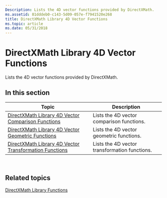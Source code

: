 ```yaml
---
Description: Lists the 4D vector functions provided by DirectXMath.
ms.assetid: 81dddeb0-c143-5d09-057e-f7941520e268
title: DirectXMath Library 4D Vector Functions
ms.topic: article
ms.date: 05/31/2018
---
```


# DirectXMath Library 4D Vector Functions

Lists the 4D vector functions provided by DirectXMath.

## In this section



| Topic                                                                                                                           | Description                                              |
|---------------------------------------------------------------------------------------------------------------------------------|----------------------------------------------------------|
| [DirectXMath Library 4D Vector Comparison Functions](ovw-xnamath-reference-functions-vector4-comparison.md)<br/>         | Lists the 4D vector comparison functions.<br/>     |
| [DirectXMath Library 4D Vector Geometric Functions](ovw-xnamath-reference-functions-vector4-geometric.md)<br/>           | Lists the 4D vector geometric functions.<br/>      |
| [DirectXMath Library 4D Vector Transformation Functions](ovw-xnamath-reference-functions-vector4-transformation.md)<br/> | Lists the 4D vector transformation functions.<br/> |



 

## Related topics

<dl> <dt>

[DirectXMath Library Functions](ovw-xnamath-reference-functions.md)
</dt> </dl>

 

 




